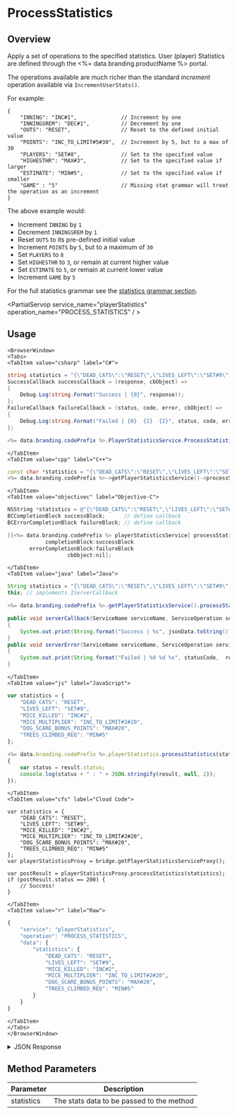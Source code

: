 # ProcessStatistics
## Overview
Apply a set of operations to the specified statistics. User (player) Statistics are defined through the <%= data.branding.productName %> portal.

The operations available are much richer than the standard *increment* operation available via `IncrementUserStats()`.

For example:
```
{
    "INNING": "INC#1",              // Increment by one
    "INNINGSREM": "DEC#1",          // Decrement by one
    "OUTS": "RESET",                // Reset to the defined initial value
    "POINTS": "INC_TO_LIMIT#5#30",  // Increment by 5, but to a max of 30
    "PLAYERS": "SET#8",             // Set to the specified value
    "HIGHESTHR": "MAX#3",           // Set to the specified value if larger
    "ESTIMATE": "MIN#5",            // Set to the specified value if smaller
    "GAME" : "5"                    // Missing stat grammar will treat the operation as an increment
}
```

The above example would:

* Increment `INNING` by `1`
* Decrement `INNINGSREM` by `1`
* Reset `OUTS` to its pre-defined initial value
* Increment `POINTS` by `5`, but to a maximum of `30`
* Set `PLAYERS` to `8`
* Set `HIGHESTHR` to `3`, or remain at current higher value
* Set `ESTIMATE` to `5`, or remain at current lower value
* Increment `GAME` by `5`

For the full statistics grammar see the [statistics grammar section](/api/appendix/statisticsgrammar).

<PartialServop service_name="playerStatistics" operation_name="PROCESS_STATISTICS" / >

## Usage

```mdx-code-block
<BrowserWindow>
<Tabs>
<TabItem value="csharp" label="C#">
```

```csharp
string statistics = "{\"DEAD_CATS\":\"RESET\",\"LIVES_LEFT\":\"SET#9\",\"MICE_KILLED\":\"INC#2\",\"MICE_MULTIPLIER\":\"INC_TO_LIMIT#2#20\",\"DOG_SCARE_BONUS_POINTS\":\"MAX#20\",\"TREES_CLIMBED_REQ\":\"MIN#5\"}";
SuccessCallback successCallback = (response, cbObject) =>
{
    Debug.Log(string.Format("Success | {0}", response));
};
FailureCallback failureCallback = (status, code, error, cbObject) =>
{
    Debug.Log(string.Format("Failed | {0}  {1}  {2}", status, code, error));
};

<%= data.branding.codePrefix %>.PlayerStatisticsService.ProcessStatistics(statistics, successCallback, failureCallback);
```

```mdx-code-block
</TabItem>
<TabItem value="cpp" label="C++">
```

```cpp
const char *statistics = "{\"DEAD_CATS\":\"RESET\",\"LIVES_LEFT\":\"SET#9\",\"MICE_KILLED\":\"INC#2\",\"MICE_MULTIPLIER\":\"INC_TO_LIMIT#2#20\",\"DOG_SCARE_BONUS_POINTS\":\"MAX#20\",\"TREES_CLIMBED_REQ\":\"MIN#5\"}";
<%= data.branding.codePrefix %>->getPlayerStatisticsService()->processStatistics(statistics, this);
```

```mdx-code-block
</TabItem>
<TabItem value="objectivec" label="Objective-C">
```

```objectivec
NSString *statistics = @"{\"DEAD_CATS\":\"RESET\",\"LIVES_LEFT\":\"SET#9\",\"MICE_KILLED\":\"INC#2\",\"MICE_MULTIPLIER\":\"INC_TO_LIMIT#2#20\",\"DOG_SCARE_BONUS_POINTS\":\"MAX#20\",\"TREES_CLIMBED_REQ\":\"MIN#5\"}";
BCCompletionBlock successBlock;      // define callback
BCErrorCompletionBlock failureBlock; // define callback

[[<%= data.branding.codePrefix %> playerStatisticsService] processStatistics:statistics
            completionBlock:successBlock
       errorCompletionBlock:failureBlock
                   cbObject:nil];
```

```mdx-code-block
</TabItem>
<TabItem value="java" label="Java">
```

```java
String statistics = "{\"DEAD_CATS\":\"RESET\",\"LIVES_LEFT\":\"SET#9\",\"MICE_KILLED\":\"INC#2\",\"MICE_MULTIPLIER\":\"INC_TO_LIMIT#2#20\",\"DOG_SCARE_BONUS_POINTS\":\"MAX#20\",\"TREES_CLIMBED_REQ\":\"MIN#5\"}";
this; // implements IServerCallback

<%= data.branding.codePrefix %>.getPlayerStatisticsService().processStatistics(statistics, this);

public void serverCallback(ServiceName serviceName, ServiceOperation serviceOperation, JSONObject jsonData)
{
    System.out.print(String.format("Success | %s", jsonData.toString()));
}
public void serverError(ServiceName serviceName, ServiceOperation serviceOperation, int statusCode, int reasonCode, String jsonError)
{
    System.out.print(String.format("Failed | %d %d %s", statusCode,  reasonCode, jsonError.toString()));
}
```

```mdx-code-block
</TabItem>
<TabItem value="js" label="JavaScript">
```

```javascript
var statistics = {
    "DEAD_CATS": "RESET",
    "LIVES_LEFT": "SET#9",
    "MICE_KILLED": "INC#2",
    "MICE_MULTIPLIER": "INC_TO_LIMIT#2#20",
    "DOG_SCARE_BONUS_POINTS": "MAX#20",
    "TREES_CLIMBED_REQ": "MIN#5"
};

<%= data.branding.codePrefix %>.playerStatistics.processStatistics(statistics, result =>
{
	var status = result.status;
	console.log(status + " : " + JSON.stringify(result, null, 2));
});
```

```mdx-code-block
</TabItem>
<TabItem value="cfs" label="Cloud Code">
```

```cfscript
var statistics = {
    "DEAD_CATS": "RESET",
    "LIVES_LEFT": "SET#9",
    "MICE_KILLED": "INC#2",
    "MICE_MULTIPLIER": "INC_TO_LIMIT#2#20",
    "DOG_SCARE_BONUS_POINTS": "MAX#20",
    "TREES_CLIMBED_REQ": "MIN#5"
};
var playerStatisticsProxy = bridge.getPlayerStatisticsServiceProxy();

var postResult = playerStatisticsProxy.processStatistics(statistics);
if (postResult.status == 200) {
    // Success!
}
```

```mdx-code-block
</TabItem>
<TabItem value="r" label="Raw">
```

```r
{
	"service": "playerStatistics",
	"operation": "PROCESS_STATISTICS",
	"data": {
        "statistics": {
            "DEAD_CATS": "RESET",
            "LIVES_LEFT": "SET#9",
            "MICE_KILLED": "INC#2",
            "MICE_MULTIPLIER": "INC_TO_LIMIT#2#20",
            "DOG_SCARE_BONUS_POINTS": "MAX#20",
            "TREES_CLIMBED_REQ": "MIN#5"
        }
    }
}
```

```mdx-code-block
</TabItem>
</Tabs>
</BrowserWindow>
```

<details>
<summary>JSON Response</summary>

```json
{
    "status": 200,
    "data": {
        "statistics": {
            "TestStat": 162
        }
    }
}
```
</details>

## Method Parameters
Parameter | Description
--------- | -----------
statistics | The stats data to be passed to the method


